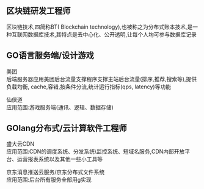 ## 区块链研发工程师  
区块链技术,四简称BT( Blockchain technology),也被称之为分布式账本技术,是一种互联网数据库技术,其特点是去中心化、公开透明,让每个人均可参与数据库记录

## GO语言服务端/设计游戏
  
美团  
后端服务器应用美团后台流量支撑程序支撑主站后台流量(排序,推荐,搜索等),提供负载均衡, cache,容错,按条件分流,统计运行指标(qps, latency)等功能  

仙侠道  
应用范围:游戏服务端(通讯、逻辑、数据存储)


## GOlang分布式/云计算软件工程师  
盛大云CDN  
应用范围:CDN的调度系统、分发系统\监控系统、短域名服务,CDN内部开放平台、运营报表系统以及其他一些小工具等   

京东消息推送云服务/京东分布式文件系统  
应用范围:后台所有服务全部用g实现

```{.python .input}

```

